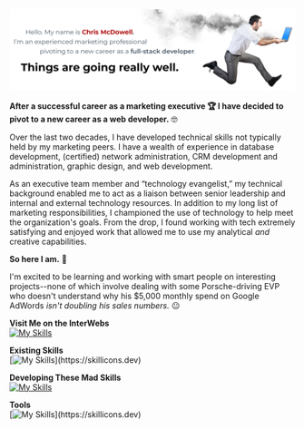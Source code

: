 <img src="GitHub Profile Banner 1.jpg" alt="Chris McDowell, experienced marketing professional pivoting to a new career as a full-stack developer.">

**After a successful career as a marketing executive :trophy: I have decided to pivot to a new career as a web developer.** :nerd_face:

Over the last two decades, I have developed technical skills not typically held by my marketing peers. I have a wealth of experience in database development, (certified) network administration, CRM development and administration, graphic design, and web development.

As an executive team member and “technology evangelist,” my technical background enabled me to act as a liaison between senior leadership and internal and external technology resources. In addition to my long list of marketing responsibilities, I championed the use of technology to help meet the organization's goals. From the drop, I found working with tech extremely satisfying and enjoyed work that allowed me to use my analytical *and* creative capabilities.

**So here I am.** :rocket:

I'm excited to be learning and working with smart people on interesting projects--none of which involve dealing with some Porsche-driving EVP who doesn't understand why his $5,000 monthly spend on Google AdWords *isn't doubling his sales numbers.* :neutral_face:

**Visit Me on the InterWebs**<br>
[![My Skills](https://skillicons.dev/icons?i=globe,gmail,linkedin)](https://skillicons.dev)


**Existing Skills**<br>
[![My Skills](https://skillicons.dev/icons?i=mysql,wordpress,ps,ai,)](https://skillicons.dev)

**Developing These Mad Skills**<br>
[![My Skills](https://skillicons.dev/icons?i=html,css,js,py,react)](https://skillicons.dev)

**Tools**<br>
[![My Skills](https://skillicons.dev/icons?i=git,github,visualstudio,discord,)](https://skillicons.dev)
